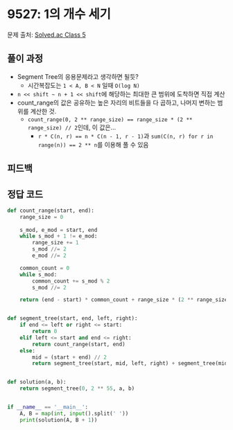 # 9527: 1의 개수 세기
문제 출처: [Solved.ac Class 5](https://www.acmicpc.net/problem/9527)

## 풀이 과정
* Segment Tree의 응용문제라고 생각하면 될듯?
  * 시간복잡도는 `1 < A, B < N` 일때 `O(log N)`
* `n << shift ~ n + 1 << shift`에 해당하는 최대한 큰 범위에 도착하면 직접 계산
* count_range의 값은 공유하는 높은 자리의 비트들을 다 곱하고, 나머지 변하는 범위를 계산한 것.
  * `count_range(0, 2 ** range_size) == range_size * (2 ** range_size) // 2`인데, 이 값은...
    * `r * C(n, r) == n * C(n - 1, r - 1)`과 `sum(C(n, r) for r in range(n)) == 2 ** n`를 이용해 풀 수 있음
## 피드백


## 정답 코드
```python
def count_range(start, end):
    range_size = 0
    
    s_mod, e_mod = start, end
    while s_mod + 1 != e_mod:
        range_size += 1
        s_mod //= 2
        e_mod //= 2

    common_count = 0
    while s_mod:
        common_count += s_mod % 2
        s_mod //= 2

    return (end - start) * common_count + range_size * (2 ** range_size) // 2


def segment_tree(start, end, left, right):
    if end <= left or right <= start:
        return 0
    elif left <= start and end <= right:
        return count_range(start, end)
    else:
        mid = (start + end) // 2
        return segment_tree(start, mid, left, right) + segment_tree(mid, end, left, right)


def solution(a, b):
    return segment_tree(0, 2 ** 55, a, b)


if __name__ == '__main__':
    A, B = map(int, input().split(' '))
    print(solution(A, B + 1))
```
